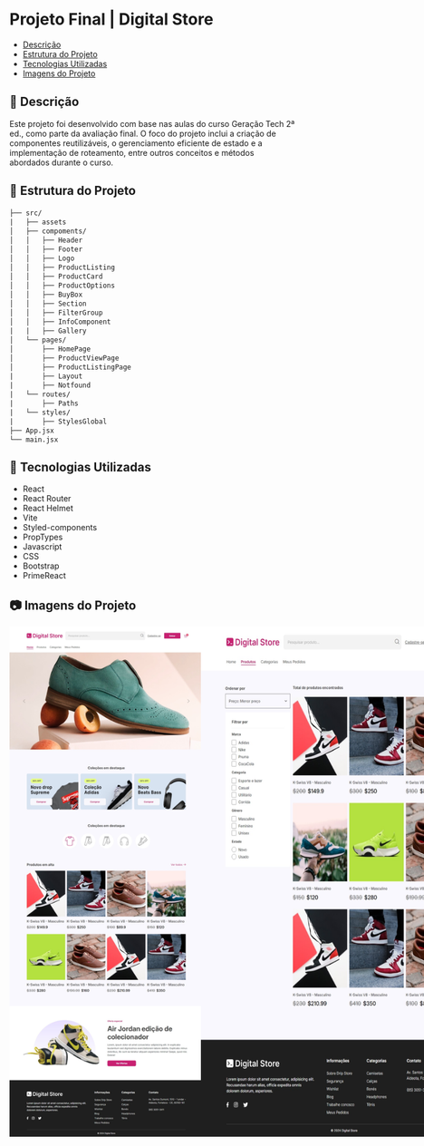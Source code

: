 <h1>Projeto Final | Digital Store</h1>

- [Descrição](#-descrição)
- [Estrutura do Projeto](#-estrutura-do-projeto)
- [Tecnologias Utilizadas](#-tecnologias-utilizadas)
- [Imagens do Projeto](#-imagens-do-projeto)

## 📝 Descrição
Este projeto foi desenvolvido com base nas aulas do curso Geração Tech 2ª ed., como parte da avaliação final. O foco do projeto inclui a criação de componentes reutilizáveis, o gerenciamento eficiente de estado e a implementação de roteamento, entre outros conceitos e métodos abordados durante o curso.


## 📁 Estrutura do Projeto

```
├── src/
|   ├── assets
│   ├── compoments/
│   │   ├── Header
│   │   ├── Footer
│   │   ├── Logo
│   │   ├── ProductListing
│   │   ├── ProductCard
│   │   ├── ProductOptions
│   │   ├── BuyBox
│   │   ├── Section
│   │   ├── FilterGroup
│   │   ├── InfoComponent
|   |   ├── Gallery
│   └── pages/
│       ├── HomePage
│       ├── ProductViewPage
│       ├── ProductListingPage
|       ├── Layout
|       ├── Notfound
|   └── routes/
|       ├── Paths
|   └── styles/
|       ├── StylesGlobal
├── App.jsx
└── main.jsx

```

## 🚀 Tecnologias Utilizadas
- React
- React Router
- React Helmet
- Vite
- Styled-components
- PropTypes
- Javascript
- CSS
- Bootstrap
- PrimeReact

## 📷 Imagens do Projeto

<div style="display: flex;">
<img src="front-end/public/captura-tela-home.jpeg" alt="home" width="500" height="900"/>
<img src="front-end/public/captura-tela-produtos.jpeg" alt="home" width="500" height="900"/>
<img src="front-end/public/captura-tela-produto-id.jpeg" alt="home" width="500" height="900"/>
</div>
